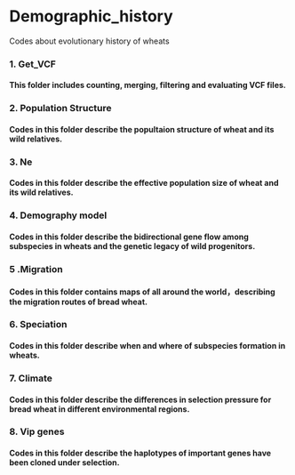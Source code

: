 # Demographic_history
Codes about evolutionary history of wheats

### 1. Get_VCF
#### This folder includes counting, merging, filtering and evaluating VCF files.

### 2. Population Structure
#### Codes in this folder describe the popultaion structure of wheat and its wild relatives.

### 3. Ne
#### Codes in this folder describe the effective population size of wheat and its wild relatives.

### 4. Demography model
#### Codes in this folder describe the bidirectional gene flow among subspecies in wheats and the genetic legacy of wild progenitors.

### 5 .Migration
#### Codes in this folder contains maps of all around the world，describing the migration routes of bread wheat.

### 6. Speciation
#### Codes in this folder describe when and where of subspecies formation in wheats.

### 7. Climate
#### Codes in this folder describe the differences in selection pressure for bread wheat in different environmental regions.

### 8. Vip genes
#### Codes in this folder describe the haplotypes of important genes have been cloned under selection.
